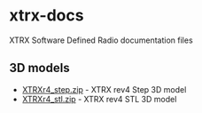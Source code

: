 # xtrx-docs
XTRX Software Defined Radio documentation files

## 3D models
* [XTRXr4_step.zip](XTRXr4_step.zip) - XTRX rev4 Step 3D model
* [XTRXr4_stl.zip](XTRXr4_stl.zip) - XTRX rev4 STL 3D model
